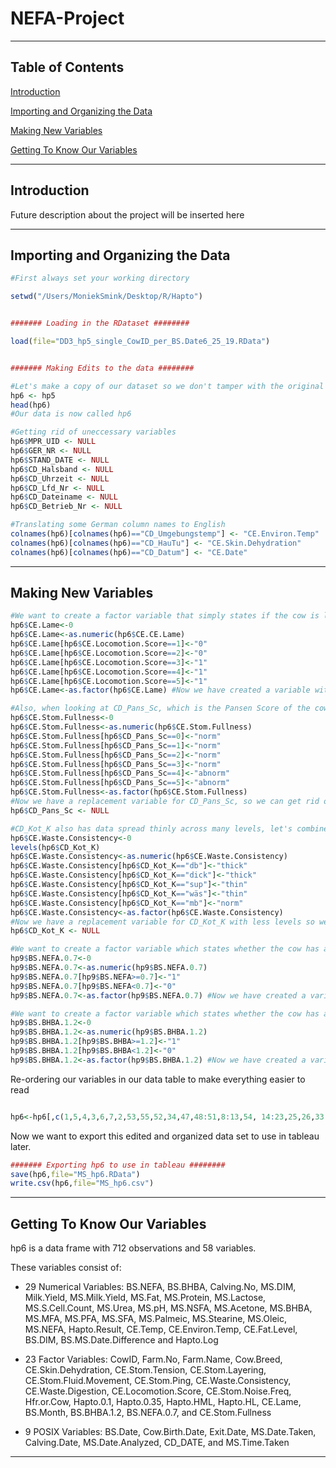 # NEFA-Project
----------
## Table of Contents  
[Introduction](#introduction)  

[Importing and Organizing the Data](#importing-and-organizing-the-data)

[Making New Variables](#making-new-variables)  

[Getting To Know Our Variables](#getting-to-know-our-variables)



--------
## Introduction

Future description about the project will be inserted here

--------
## Importing and Organizing the Data

```r
#First always set your working directory

setwd("/Users/MoniekSmink/Desktop/R/Hapto")


####### Loading in the RDataset ########

load(file="DD3_hp5_single_CowID_per_BS.Date6_25_19.RData")


####### Making Edits to the data ########

#Let's make a copy of our dataset so we don't tamper with the original
hp6 <- hp5
head(hp6) 
#Our data is now called hp6

#Getting rid of uneccessary variables
hp6$MPR_UID <- NULL
hp6$GER_NR <- NULL
hp6$STAND_DATE <- NULL
hp6$CD_Halsband <- NULL
hp6$CD_Uhrzeit <- NULL
hp6$CD_Lfd_Nr <- NULL
hp6$CD_Dateiname <- NULL
hp6$CD_Betrieb_Nr <- NULL

#Translating some German column names to English
colnames(hp6)[colnames(hp6)=="CD_Umgebungstemp"] <- "CE.Environ.Temp"
colnames(hp6)[colnames(hp6)=="CD_HauTu"] <- "CE.Skin.Dehydration"
colnames(hp6)[colnames(hp6)=="CD_Datum"] <- "CE.Date"
```

--------
## Making New Variables
```r
#We want to create a factor variable that simply states if the cow is lame or not
hp6$CE.Lame<-0
hp6$CE.Lame<-as.numeric(hp6$CE.CE.Lame)
hp6$CE.Lame[hp6$CE.Locomotion.Score==1]<-"0"
hp6$CE.Lame[hp6$CE.Locomotion.Score==2]<-"0"
hp6$CE.Lame[hp6$CE.Locomotion.Score==3]<-"1"
hp6$CE.Lame[hp6$CE.Locomotion.Score==4]<-"1"
hp6$CE.Lame[hp6$CE.Locomotion.Score==5]<-"1"
hp6$CE.Lame<-as.factor(hp6$CE.Lame) #Now we have created a variable with a 1 for lame, and a 0 for not

#Also, when looking at CD_Pans_Sc, which is the Pansen Score of the cows, we notice that the data is spread very thinly among many different levels. Let's combine a few of them in a new variable
hp6$CE.Stom.Fullness<-0
hp6$CE.Stom.Fullness<-as.numeric(hp6$CE.Stom.Fullness)
hp6$CE.Stom.Fullness[hp6$CD_Pans_Sc==0]<-"norm"
hp6$CE.Stom.Fullness[hp6$CD_Pans_Sc==1]<-"norm"
hp6$CE.Stom.Fullness[hp6$CD_Pans_Sc==2]<-"norm"
hp6$CE.Stom.Fullness[hp6$CD_Pans_Sc==3]<-"norm"
hp6$CE.Stom.Fullness[hp6$CD_Pans_Sc==4]<-"abnorm"
hp6$CE.Stom.Fullness[hp6$CD_Pans_Sc==5]<-"abnorm"
hp6$CE.Stom.Fullness<-as.factor(hp6$CE.Stom.Fullness) 
#Now we have a replacement variable for CD_Pans_Sc, so we can get rid of the old one
hp6$CD_Pans_Sc <- NULL

#CD_Kot_K also has data spread thinly across many levels, let's combine a few in a new variable
hp6$CE.Waste.Consistency<-0
levels(hp6$CD_Kot_K)
hp6$CE.Waste.Consistency<-as.numeric(hp6$CE.Waste.Consistency)
hp6$CE.Waste.Consistency[hp6$CD_Kot_K=="db"]<-"thick"
hp6$CE.Waste.Consistency[hp6$CD_Kot_K=="dick"]<-"thick"
hp6$CE.Waste.Consistency[hp6$CD_Kot_K=="sup"]<-"thin"
hp6$CE.Waste.Consistency[hp6$CD_Kot_K=="wäs"]<-"thin"
hp6$CE.Waste.Consistency[hp6$CD_Kot_K=="mb"]<-"norm"
hp6$CE.Waste.Consistency<-as.factor(hp6$CE.Waste.Consistency) 
#Now we have a replacement variable for CD_Kot_K with less levels so we can get rid of the old one
hp6$CD_Kot_K <- NULL

#We want to create a factor variable which states whether the cow has a low or high NEFA level in their blood with a cutoff value of 0.7 ng/mL
hp9$BS.NEFA.0.7<-0
hp9$BS.NEFA.0.7<-as.numeric(hp9$BS.NEFA.0.7)
hp9$BS.NEFA.0.7[hp9$BS.NEFA>=0.7]<-"1"
hp9$BS.NEFA.0.7[hp9$BS.NEFA<0.7]<-"0"
hp9$BS.NEFA.0.7<-as.factor(hp9$BS.NEFA.0.7) #Now we have created a variable with a 1 for a NEFA level above 0.7, and a 0 for below 0.7

#We want to create a factor variable which states whether the cow has a low or high BHBA level in their blood with a cutoff value of 1.2 ng/mL
hp9$BS.BHBA.1.2<-0
hp9$BS.BHBA.1.2<-as.numeric(hp9$BS.BHBA.1.2)
hp9$BS.BHBA.1.2[hp9$BS.BHBA>=1.2]<-"1"
hp9$BS.BHBA.1.2[hp9$BS.BHBA<1.2]<-"0"
hp9$BS.BHBA.1.2<-as.factor(hp9$BS.BHBA.1.2) #Now we have created a variable with a 1 for a BHBA level above 1.2, and a 0 for below 1.2
```
Re-ordering our variables in our data table to make everything easier to read
```r

hp6<-hp6[,c(1,5,4,3,6,7,2,53,55,52,34,47,48:51,8:13,54, 14:23,25,26,33,24,27:32,35:43,57,46,58,44,45,56)]
```
Now we want to export this edited and organized data set to use in tableau later.
```r
####### Exporting hp6 to use in tableau ########
save(hp6,file="MS_hp6.RData")
write.csv(hp6,file="MS_hp6.csv")

```
-------
## Getting To Know Our Variables

hp6 is a data frame with 712 observations and 58 variables. 

These variables consist of:
- 29 Numerical Variables: 
      BS.NEFA, BS.BHBA, Calving.No, MS.DIM, Milk.Yield, MS.Milk.Yield, MS.Fat, MS.Protein, MS.Lactose, MS.S.Cell.Count, MS.Urea, MS.pH, MS.NSFA, MS.Acetone, MS.BHBA, MS.MFA, MS.PFA, MS.SFA, MS.Palmeic, MS.Stearine, MS.Oleic, MS.NEFA, Hapto.Result, CE.Temp, CE.Environ.Temp, CE.Fat.Level, BS.DIM, BS.MS.Date.Difference and Hapto.Log
      
- 23 Factor Variables: 
      CowID, Farm.No, Farm.Name, Cow.Breed, CE.Skin.Dehydration, CE.Stom.Tension, CE.Stom.Layering, CE.Stom.Fluid.Movement, CE.Stom.Ping, CE.Waste.Consistency, CE.Waste.Digestion, CE.Locomotion.Score, CE.Stom.Noise.Freq, Hfr.or.Cow, Hapto.0.1, Hapto.0.35, Hapto.HML, Hapto.HL, CE.Lame, BS.Month, BS.BHBA.1.2, BS.NEFA.0.7, and CE.Stom.Fullness
      
- 9 POSIX Variables: 
      BS.Date, Cow.Birth.Date, Exit.Date, MS.Date.Taken, Calving.Date, MS.Date.Analyzed, CD_DATE, and MS.Time.Taken   
      
-------
